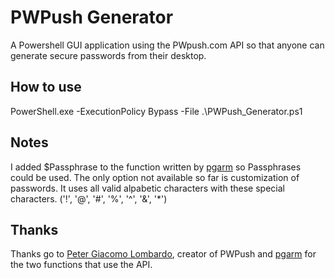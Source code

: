 # PWPush Generator

A Powershell GUI application using the PWpush.com API so that anyone can generate secure passwords from their desktop.

## How to use
PowerShell.exe -ExecutionPolicy Bypass -File .\PWPush_Generator.ps1

## Notes
I added $Passphrase to the function written by [pgarm](https://github.com/pgarm/pwposh/tree/main) so Passphrases could be used.
The only option not available so far is customization of passwords. It uses all valid alpabetic characters with these special characters. ('!', '@', '#', '%', '^', '&', '*')

## Thanks

Thanks go to [Peter Giacomo Lombardo](https://github.com/pglombardo), creator of PWPush and [pgarm](https://github.com/pgarm/pwposh/tree/main) for the two functions that use the API.